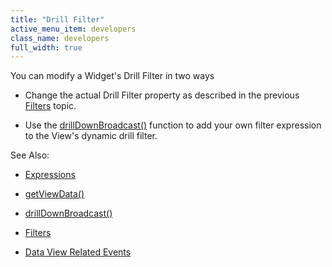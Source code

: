 ```yaml
---
title: "Drill Filter"
active_menu_item: developers
class_name: developers
full_width: true
---
```



You can modify a Widget's Drill Filter in two ways

 - Change the actual Drill Filter property as described in the previous [Filters](filters.htm) topic.

 - Use the [drillDownBroadcast()](../drilldownbroadcast.htm) function to add your own filter expression to the View's dynamic drill filter.

See Also:

 - [Expressions](../../../../product-guide/advanced-features/data-integration,-reporting-dashboards/data-section-properties/the-expression-editor.htm)

 - [getViewData()](../getviewdata.htm)

 - [drillDownBroadcast()](../drilldownbroadcast.htm)

 - [Filters](filters.htm)

 - [Data View Related Events](../data-view-related-events.htm)

